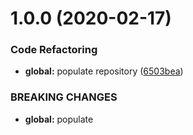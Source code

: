 # 1.0.0 (2020-02-17)


### Code Refactoring

* **global:** populate repository ([6503bea](https://github.com/Itee/itee-sqlite/commit/6503bea99720fa92c685ab600c907b5ad7d9c9bc))


### BREAKING CHANGES

* **global:** populate
